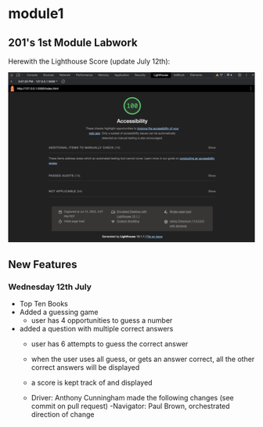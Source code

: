 # module1

## 201's 1st Module Labwork

Herewith the Lighthouse Score (update July 12th):

![Lighthouse Score](image-1.png)


## New Features

### Wednesday 12th July
- Top Ten Books
- Added a guessing game
  - user has 4 opportunities to guess a number
- added a question with multiple correct answers
  - user has 6 attempts to guess the correct answer
  - when the user uses all guess, or gets an answer correct, all the other correct answers will be displayed
  - a score is kept track of and displayed


  - Driver: Anthony Cunningham made the following changes (see commit on pull request)
  -Navigator: Paul Brown, orchestrated direction of change